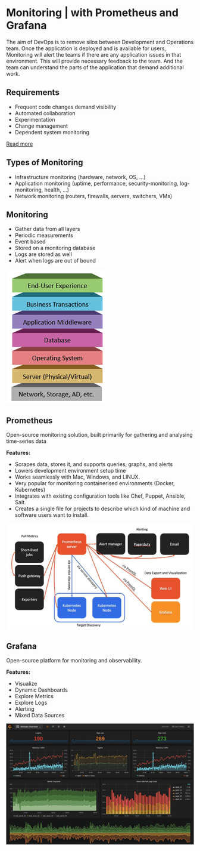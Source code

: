 
# Monitoring | with Prometheus and Grafana

The aim of DevOps is to remove silos between Development and Operations team. Once the application is deployed and is available for users, Monitoring will alert the teams if there are any application issues in that environment. This will provide necessary feedback to the team. And the team can understand the parts of the application that demand additional work.

## Requirements

- Frequent code changes demand visibility
- Automated collaboration
- Experimentation
- Change management
- Dependent system monitoring

[Read more](https://www.atlassian.com/devops/devops-tools/devops-monitoring)

## Types of Monitoring

- Infrastructure monitoring (hardware, network, OS, ...)
- Application monitoring (uptime, performance, security-monitoring, log-monitoring, health, ...)
- Network monitoring (routers, firewalls, servers, switchers, VMs)

## Monitoring

- Gather data from all layers
- Periodic measurements
- Event based
- Stored on a monitoring database
- Logs are stored as well
- Alert when logs are out of bound

![Monitoring Layers](image/layers.png)

## Prometheus

Open-source monitoring solution, built primarily for gathering and analysing time-series data

**Features:**

- Scrapes data, stores it, and supports queries, graphs, and alerts
- Lowers development environment setup time
- Works seamlessly with Mac, Windows, and LINUX.
- Very popular for monitoring containerised environments (Docker, Kubernetes)
- Integrates with existing configuration tools like Chef, Puppet, Ansible, Salt.
- Creates a single file for projects to describe which kind of machine and software users want to install.

![Prometheus](image/prometheus.png)

## Grafana

Open-source platform for monitoring and observability.

**Features:**

- Visualize
- Dynamic Dashboards
- Explore Metrics
- Explore Logs
- Alerting
- Mixed Data Sources

![Grafana](image/Grafana.png)
